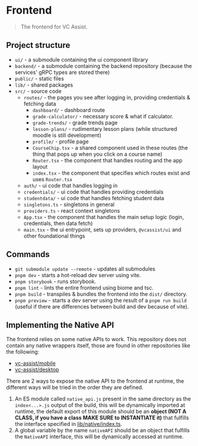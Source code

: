 # Frontend

> The frontend for VC Assist.

## Project structure

- `ui/` - a submodule containing the ui component library
- `backend/` - a submodule containing the backend repository (because the services' gRPC types are stored there)
- `public/` - static files
- `lib/` - shared packages
- `src/` - source code
   - `routes/` - the pages you see after logging in, providing credentials & fetching data 
      - `dashboard/` - dashboard route
      - `grade-calculator/` - necessary score & what if calculator.
      - `grade-trends/` - grade trends page
      - `lesson-plans/` - rudimentary lesson plans (while structured moodle is still development)
      - `profile/` - profile page
      - `CourseChip.tsx` - a shared component used in these routes (the thing that pops up when you click on a course name)
      - `Router.tsx` - the component that handles routing and the app layout
      - `index.tsx` - the component that specifies which routes exist and uses `Router.tsx`
   - `auth/` - ui code that handles logging in
   - `credentials/` - ui code that handles providing credentials
   - `studentdata/` - ui code that handles fetching student data
   - `singletons.ts` - singletons in general
   - `providers.ts` - react context singletons
   - `App.tsx` - the component that handles the main setup logic (login, credentials, then data fetch)
   - `main.tsx` - the ui entrypoint, sets up providers, `@vcassist/ui` and other foundational things

## Commands

- `git submodule update --remote` - updates all submodules
- `pnpm dev` - starts a hot-reload dev server using vite.
- `pnpm storybook` - runs storybook.
- `pnpm lint` - lints the entire frontend using biome and tsc.
- `pnpm build` - transpiles & bundles the frontend into the `dist/` directory.
- `pnpm preview` - starts a dev server using the result of a `pnpm run build` (useful if there are differences between build and dev because of vite).

## Implementing the Native API

The frontend relies on some native APIs to work. This repository does not contain any native wrappers itself, those are found in other repositories like the following:

- [vc-assist/mobile](https://github.com/vc-assist/mobile)
- [vc-assist/desktop](https://github.com/vc-assist/desktop)

There are 2 ways to expose the native API to the frontend at runtime, the different ways will be tried in the order they are defined.

1. An ES module called `native_api.js` present in the same directory as the `index<...>.js` output of the build, this will be dynamically imported at runtime, the default export of this module should be an **object (NOT A CLASS, if you have a class MAKE SURE to INSTANTIATE it)** that fulfills the interface specified in [lib/native/index.ts](./lib/native/index.ts).
2. A global variable by the name `nativeAPI` should be an object that fulfills the `NativeAPI` interface, this will be dynamically accessed at runtime.
